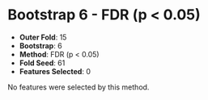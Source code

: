 # Bootstrap 6 - FDR (p < 0.05)

- **Outer Fold**: 15
- **Bootstrap**: 6
- **Method**: FDR (p < 0.05)
- **Fold Seed**: 61
- **Features Selected**: 0

No features were selected by this method.
